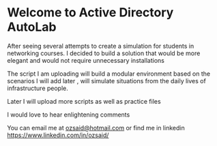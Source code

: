 ﻿# Welcome to Active Directory AutoLab

After seeing several attempts to create a simulation for students in networking courses.
I decided to  build a solution that would be more elegant and would not require unnecessary installations

The script I am uploading will build a modular environment based on the scenarios I will add later , will simulate situations from the daily lives of infrastructure people.

Later I will upload more scripts as well as practice files

I would love to hear enlightening comments

You can email me at ozsaid@hotmail.com
or find me in linkedin https://www.linkedin.com/in/ozsaid/
